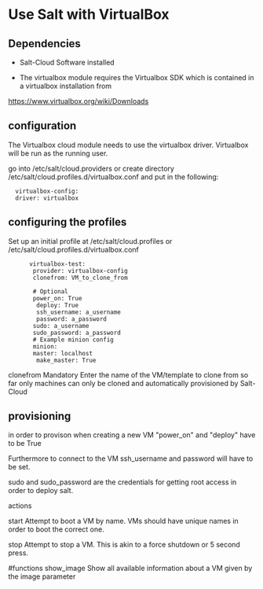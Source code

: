 # Use Salt with VirtualBox

## Dependencies 
- Salt-Cloud Software installed


- The virtualbox module  requires the Virtualbox SDK which is contained in a virtualbox installation from

https://www.virtualbox.org/wiki/Downloads


## configuration 
The Virtualbox cloud module needs to use the virtualbox driver. Virtualbox will be run as the running user.

go into /etc/salt/cloud.providers or create directory /etc/salt/cloud.profiles.d/virtualbox.conf and put in the following: 


      virtualbox-config:
      driver: virtualbox
      
      
  ## configuring the profiles 
  Set up an initial profile at /etc/salt/cloud.profiles or /etc/salt/cloud.profiles.d/virtualbox.conf
          
          virtualbox-test:
           provider: virtualbox-config
           clonefrom: VM_to_clone_from
           
           # Optional
           power_on: True
            deploy: True
            ssh_username: a_username
            password: a_password
           sudo: a_username
           sudo_password: a_password
           # Example minion config
           minion:
           master: localhost
            make_master: True
            
  
  clonefrom Mandatory
      Enter the name of the VM/template to clone from 
      so far only machines can only be cloned and automatically provisioned by Salt-Cloud
      
      
  ## provisioning
  in order to provison when creating a new VM "power_on" and "deploy" have to be True
  
  Furthermore to connect to the VM ssh_username and password will have to be set.
   
   sudo and sudo_password are the credentials for getting root access in order to deploy salt.
   
   
   
 actions


 start
Attempt to boot a VM by name. VMs should have unique names in order to boot the correct one.

stop
Attempt to stop a VM. This is akin to a force shutdown or 5 second press.

#functions
show_image
Show all available information about a VM given by the image parameter
    
    
  
